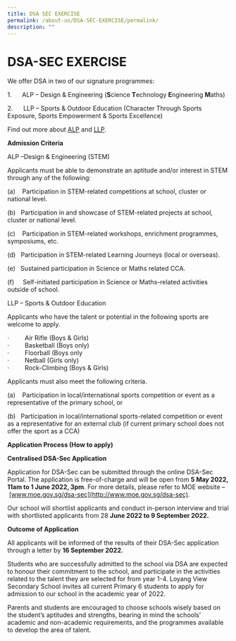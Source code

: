 ```yaml
---
title: DSA SEC EXERCISE
permalink: /about-us/DSA-SEC-EXERCISE/permalink/
description: ""
---
```

DSA-SEC EXERCISE
================

We offer DSA in two of our signature programmes:  

1.      ALP – Design & Engineering (**S**cience **T**echnology **E**ngineering **M**aths)

2.      LLP – Sports & Outdoor Education (Character Through Sports Exposure, Sports Empowerment & Sports Excellence)

Find out more about [ALP](/signature-programmes/Applied-Learning-Programme-ALP/permalink/) and [LLP](/signature-programmes/Learning-For-Life-Programme-LLP/permalink/). 

**Admission Criteria**

ALP –Design & Engineering (STEM)

Applicants must be able to demonstrate an aptitude and/or interest in STEM through any of the following:

(a)    Participation in STEM-related competitions at school, cluster or national level.

(b)   Participation in and showcase of STEM-related projects at school, cluster or national level.

(c)    Participation in STEM-related workshops, enrichment programmes, symposiums, etc.

(d)   Participation in STEM-related Learning Journeys (local or overseas).

(e)   Sustained participation in Science or Maths related CCA.

(f)     Self-initiated participation in Science or Maths-related activities outside of school.

LLP – Sports & Outdoor Education

Applicants who have the talent or potential in the following sports are welcome to apply.

·         Air Rifle (Boys & Girls)  
·         Basketball (Boys only)  
·         Floorball (Boys only  
·         Netball (Girls only)  
·         Rock-Climbing (Boys & Girls)  

Applicants must also meet the following criteria.

(a)    Participation in local/international sports competition or event as a representative of the primary school, or

(b)   Participation in local/international sports-related competition or event as a representative for an external club (if current primary school does not offer the sport as a CCA)

  

**Application Process (How to apply)**

**Centralised DSA-Sec Application** 

Application for DSA-Sec can be submitted through the online DSA-Sec Portal. The application is free-of-charge and will be open from **5 May 2022, 11am to 1 June 2022, 3pm**. For more details, please refer to MOE website – [www.moe.gov.sg/dsa-sec](http://www.moe.gov.sg/dsa-sec).

Our school will shortlist applicants and conduct in-person interview and trial with shortlisted applicants from 28 **June 2022 to 9 September 2022.**

**Outcome of Application**

All applicants will be informed of the results of their DSA-Sec application through a letter by **16 September 2022.**

Students who are successfully admitted to the school via DSA are expected to honour their commitment to the school, and participate in the activities related to the talent they are selected for from year 1-4. Loyang View Secondary School invites all current Primary 6 students to apply for admission to our school in the academic year of 2022.

Parents and students are encouraged to choose schools wisely based on the student’s aptitudes and strengths, bearing in mind the schools’ academic and non-academic requirements, and the programmes available to develop the area of talent.